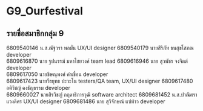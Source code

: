 # G9_Ourfestival

## รายชื่อสมาชิกกลุ่ม 9 

6809540146 น.ส.ณัฐวรา พลมั่น  UX/UI designer 
6809540179 นายสิริภัท ธนสุขโสภณ  developer  
6809616870 นาย ฐปนรรฆ์ มหาไชยวงศ์  team lead 
6809616946 นาย สุวพัชร จงจิตต์  developer  
6809617050 นายชิษณุพงศ์ คำเขื่อน  developer  
6809617423 นายวีรยุทธ ปะวะโน  testers/QA team, UX/UI designer 
6809617480 อติวิชญ์ คงธัญธรรม  developer  
6809660027 นายสิรวิชญ์ กฤดาธิการวุฒิ  software architect
6809681452 น.ส.ปาณิศรา แวงดิศร  UX/UI designer 
6809681486 นาย สุวิจักษณ์ แซ่ท้าว  developer  

